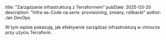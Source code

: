 title: "Zarządzanie infrastrukturą z Terraformem"
pubDate: 2025-03-20
description: "Infra-as-Code na serio: provisioning, zmiany, rollbacki"
author: Jan DevOps

W tym wpisie pokazuję, jak efektywnie zarządzać infrastrukturą w chmurze przy użyciu Terraform.